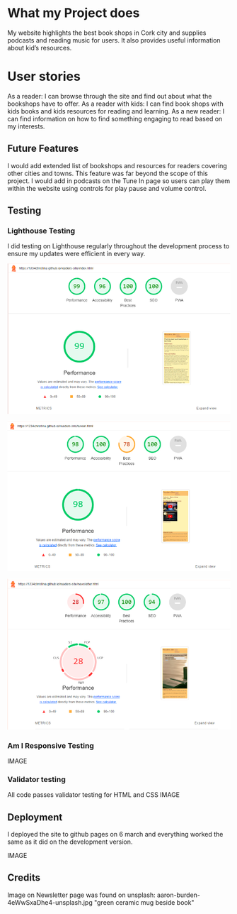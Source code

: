 # What my Project does 
My website highlights the best book shops in Cork city and supplies podcasts and reading music for users. 
It also provides useful information about kid’s resources. 

# User stories 
As a reader: I can browse through the site and find out about what the bookshops have to offer.
As a reader with kids: I can find book shops with kids books and kids resources for reading and learning.
As a new reader: I can find information on how to find something engaging to read based on my interests.

## 
 

## Future Features 
I would add extended list of bookshops and resources for readers covering other cities and towns. This feature was far beyond the scope of this project. 
I would add in podcasts on the Tune In page so users can play them within the website using controls for play pause and volume control.


## Testing 
### Lighthouse Testing
I did testing on Lighthouse regularly throughout the development process to ensure my updates were efficient in every way.

![Screenshot of Lighthouse report Explore page, deployed version](assets/images/Screenshot%202024-03-07%20155029.png)

![Screenshot of Lighthouse report Tune In Page, deployed version](assets/images/Screenshot%202024-03-07%20155232.png)

![Screenshot of Lighthouse report Newsletter Page, deployed version](assets/images/Screenshot%202024-03-07%20155640.png)

### Am I Responsive Testing
IMAGE

### Validator testing
All code passes validator testing for HTML and CSS
IMAGE

## Deployment
I deployed the site to github pages on 6 march and everything worked the same as it did on the development version.

IMAGE

## Credits
Image on Newsletter page was found on unsplash: aaron-burden-4eWwSxaDhe4-unsplash.jpg "green ceramic mug beside book"
